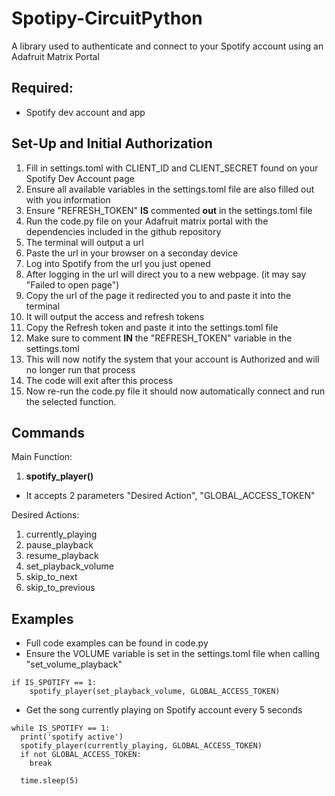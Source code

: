 # Spotipy-CircuitPython

A library used to authenticate and connect to your Spotify account using an Adafruit Matrix Portal

## Required:
- Spotify dev account and app

## Set-Up and Initial Authorization
1. Fill in settings.toml with CLIENT_ID and CLIENT_SECRET found on your Spotify Dev Account page
2. Ensure all available variables in the settings.toml file are also filled out with you information
3. Ensure "REFRESH_TOKEN" **IS** commented **out** in the settings.toml file
4. Run the code.py file on your Adafruit matrix portal with the dependencies included in the github repository
5. The terminal will output a url
6. Paste the url in your browser on a seconday device
7. Log into Spotify from the url you just opened
8. After logging in the url will direct you to a new webpage. (it may say "Failed to open page")
9. Copy the url of the page it redirected you to and paste it into the terminal
10.  It will output the access and refresh tokens
11.  Copy the Refresh token and paste it into the settings.toml file
12.  Make sure to comment **IN** the "REFRESH_TOKEN" variable in the settings.toml
13.  This will now notify the system that your account is Authorized and will no longer run that process
14.  The code will exit after this process
15.  Now re-run the code.py file it should now automatically connect and run the selected function.


## Commands

Main Function:
1. **spotify_player()**
- It accepts 2 parameters "Desired Action", "GLOBAL_ACCESS_TOKEN"

Desired Actions:
1. currently_playing
2. pause_playback
3. resume_playback
4. set_playback_volume
5. skip_to_next
6. skip_to_previous

## Examples
- Full code examples can be found in code.py
- Ensure the VOLUME variable is set in the settings.toml file when calling "set_volume_playback"

```
if IS_SPOTIFY == 1:
    spotify_player(set_playback_volume, GLOBAL_ACCESS_TOKEN)

```
- Get the song currently playing on Spotify account every 5 seconds
```
while IS_SPOTIFY == 1:
  print('spotify active')
  spotify_player(currently_playing, GLOBAL_ACCESS_TOKEN)
  if not GLOBAL_ACCESS_TOKEN:
    break
  
  time.sleep(5)

```

